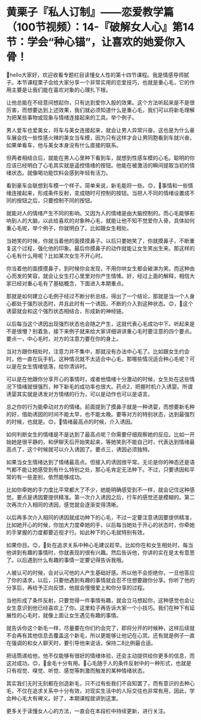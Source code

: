 # 黄栗子『私人订制』——恋爱教学篇（100节视频）：14-『破解女人心』第14节：学会“种心锚”，让喜欢的她爱你入骨！

🎼hello大家好，欢迎收看专题栏目读懂女人性的第十四节课程。我是情感导师腻子。本节课程栗子会给大家分享一个非常实用的恋爱技巧，也就是重心毛，它的作用主要是让我们能在喜欢对象的心理扎下根。

让他总能在不经意间想起你，只有达到爱你入股的效果。这个方法听起来是不是很厉害，而想要达到上述效果，我们就必须知道什么是重心毛，我们可以将新毛理解为把某些事物或现象与情绪连接起来的工具。举个例子。

男人爱车也爱美女，将车与美女连接起来，就会让男人异常兴奋。这也是为什么豪车展会找一些性感火辣的美女当车模，因为只有这样才会让男同胞看到车就兴奋。如果单看车，他与美女本身没有什么直接的联系。

但两者相结合后，就能在男人心里种下看到车，就想到性感车模的心毛。聪明的你应该已经明白了心毛其实就是遥控情绪的按钮。他能在被激活的瞬间提取当初的情绪状态。就像喝功能饮料会感到年轻有活力。

看到豪车会联想到车模一个样子。简单来说，新毛能将一些。😊，🎼事情和一些情绪连接起来，形成条件反射，变成随时可控制的按钮。当把人不同的情绪设置成不同的按钮之后，只要控制不同的按钮。

就能对人的情绪产生不同的影响。又因为人的情绪是由大脑控制的。而心毛能够影响到人的大脑，以此给喜欢的对象种心毛，就能让他不知不觉爱你入骨。具体如何重心毛呢，举个例子，你就明白了。比如跟女生相处。

当她笑的时候，你就当着他的面摸摸鼻子。以后只要她笑了，你就摸鼻子，不断重复这个过程，强化他的印象。最后你摸鼻子的动作就能让女生笑出生来。那这样的心毛有什么用呢？比如某次女生不开心时。

你当着他的面摸摸鼻子，到时候你会发现，不用你哄女生都会破涕为笑。而这种由心而发的笑容，就会让女生打心里里对你产生情愫。好，经过上面的解释，相信大家已经对重心毛有了基础概念，下面进入本期重点。

那就是如何建立心毛例子经过不断分析总结，得出了一个结论，那就是当一个人身心都处于强烈状态时，并且此时有一个诱因，不断的介入到这种状态。😊，🎼这个诱婴就会和这个强烈状态相结合，形成新的神经链。

以后每当这个诱因出现强烈状态也会随之产生，这就代表心毛成功中下。听起来是不是很懵？别着急，接下来例子就来给大家详细讲讲重心毛时要注意的四个要点。要点一，中心毛时，对方的注意力要在你的身上。

当对方跟你相处时，注意力并不集中，那就没有办法中心毛了。比如跟女生约会时，他一直在玩手机，这种情况就不太适合中心毛，那哪些情况适合种心毛呢？可以是在女生情绪低落，给你清诉时。

可以是在他跟你分享开心的事情时，或者他情绪十分激动的时候，女生处在这些情况下情绪就很强烈，种下新毛的成功率也很大。药点2，把握时机介入诱婴。所谓诱婴其实就是诱发对方情绪的行为，可以是动作也可以是语言。

总之你的行为能牵动对方的情绪。前面提到了摸鼻子就是一种诱婴，而想要新毛种的好，借助诱因的时间不能太早，也不能太晚。要等对方的特别状态，达到最强烈的时候，也就是。😊，🎼情绪最高点的时候，介入诱因。

如何判断女生的情绪是不是达到了最高点呢？你需要仔细观察她的反应。比如一开始她是很平静的，和伊聊天后开始笑起来，等她笑到不能自己时，代表达到情绪最高点了，这个时候就可以介入诱因了。要点三，诱因必须独特。

如果当女生情绪达到了情绪最高点。但接入的诱因很平常。无论是你的神态还是语气都不能让她感受到有什么特别之处，那心毛肯定无法种下。不过，只要诱因和平常的有一些差别，依然能够成功。

比如你牵她的手力度比平常都大了不少，她能明确感受到不一样，就会记住这种感觉。要点是诱因要提供精准。第一次介入诱因之后，行车的感觉还是模糊的。第二次再次介入相同的诱因，感觉就会逐渐变得清晰。

以后再多次介入相同的诱因就成功种下的心毛，不过一定要注意诱因要提供精准，比如她开心的时候，你加大力度牵她的手，以后每当她处于开心的状态时，你牵她的手掌握的力度都要近视才行。如此种下的心毛就特别有效。

如果你目。😊，🎼处在追求关系中种心毛建议趁早。比如你在和女生相处时，每当他讲到有趣的事情时，你就表现的很有兴趣。然后告诉他，你讲的实在是太有意思了。以后遇到什么有趣的事情一定要记得告诉我哦。

人被认可的时候，会对认可他的人产生基础好感。所以他不会拒绝你，一旦他答应了你的请求，以后，只要他遇到有趣的事情就会忍不住想要跟你分享。你听了他的分享后，再给予正向反馈，他就会慢慢爱上和你分享的过程。

当他形成了条件反射，只要觉得一件事情有趣，就会立马想起你，这种感觉也会让女生意识到他已经喜欢上了你。这里粒子再告诉大家一个小技巧。我们在种下有延展性的心毛时，就像上面让女生遇见有趣的事情。

就告诉你这个新毛一样，尽量要在你们约会完了，即将分开的时候种，这样后续就不会再有其他信息去覆盖这个新毛，所以更能够让他记在心赏。还有就是例子一直在强调的和女人聊天时，要引导他来说话，保持二8比例最合适。

把话筒递给他，他不仅能够有很好的情绪体验，还会主动提供给你更多的信息，而这对成功。😊，🎼金毛十分有用。🎼心毛随于人的条件反射中的一种形式，也就是只有视觉、嗅觉、听觉、感觉等刺激而触发的某种情绪状态。

其实我们无时无刻都在创造新毛，只不过有些我们不自知罢了，而有意识的去种心毛，不仅在追求关系中十分有效，对现实生活中的人际交往也非常有用，因此，学会种心毛大有裨义。好了，本期课程就讲到这里。

更多关于读懂女人心的方法，一直会在本段栏中持续更新，进行关注。